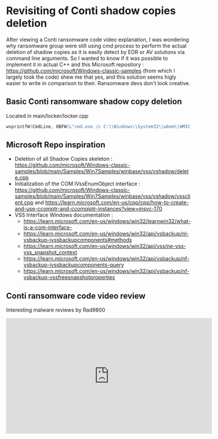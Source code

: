 # Revisiting of Conti shadow copies deletion 
After viewing a Conti ransomware code video explanation, I was wondering why ransomware group were still using cmd process to perform the actual deletion of shadow copies as it is easily detect by EDR or AV solutions via command line arguments.
So I wanted to know if it was possible to implement it in actual C++ and this Microsoft repository : https://github.com/microsoft/Windows-classic-samples (from which I largely took the code) shew me that yes, and this solution seems higly easier to write in comparison to their.
Ransomware devs don't look creative.

## Basic Conti ransomware shadow copy deletion
Located in main/locker/locker.cpp
```cpp
wsprintfW(CmdLine, OBFW(L"cmd.exe /c C:\\Windows\\System32\\wbem\\WMIC.exe shadowcopy where \"ID='%s'\" delete"), vtProp.bstrVal);
```

## Microsoft Repo inspiration
- Deletion of all Shadow Copies skeleton : https://github.com/microsoft/Windows-classic-samples/blob/main/Samples/Win7Samples/winbase/vss/vshadow/delete.cpp
- Initialization of the COM IVssEnumObject interface : https://github.com/microsoft/Windows-classic-samples/blob/main/Samples/Win7Samples/winbase/vss/vshadow/vssclient.cpp and https://learn.microsoft.com/en-us/cpp/cpp/how-to-create-and-use-ccomptr-and-ccomqiptr-instances?view=msvc-170
- VSS Interface Windows documentation :
  - https://learn.microsoft.com/en-us/windows/win32/learnwin32/what-is-a-com-interface-
  - https://learn.microsoft.com/en-us/windows/win32/api/vsbackup/nl-vsbackup-ivssbackupcomponents#methods
  - https://learn.microsoft.com/en-us/windows/win32/api/vss/ne-vss-vss_snapshot_context
  - https://learn.microsoft.com/en-us/windows/win32/api/vsbackup/nf-vsbackup-ivssbackupcomponents-query
  - https://learn.microsoft.com/en-us/windows/win32/api/vsbackup/nf-vsbackup-vssfreesnapshotproperties


## Conti ransomware code video review
Interesting malware reviews by Rad9800
<iframe width="560" height="315" src="https://www.youtube.com/embed/SGbhqwXB-GU?si=6f3PjTb3sBRa4kLI" title="YouTube video player" frameborder="0" allow="accelerometer; autoplay; clipboard-write; encrypted-media; gyroscope; picture-in-picture; web-share" referrerpolicy="strict-origin-when-cross-origin" allowfullscreen></iframe>
